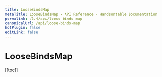 ```yaml
---
title: LooseBindsMap
metaTitle: LooseBindsMap - API Reference - Handsontable Documentation
permalink: /8.4/api/loose-binds-map
canonicalUrl: /api/loose-binds-map
hotPlugin: false
editLink: false
---
```


# LooseBindsMap

[[toc]]

